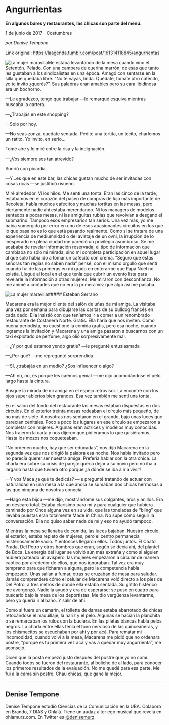 # Angurrientas

**En algunos bares y restaurantes, las chicas son parte del menú.**

1 de junio de 2017 - Costumbres

_por Denise Tempone_

Link original: https://laagenda.tumblr.com/post/161314118845/angurrientas

![La mujer maravilla](https://64.media.tumblr.com/3e1e200923cbb0f7aa9b27a75e0ed416/tumblr_inline_pk0jr3QpuB1t6q87u_500.jpg)Me estaba levantando de la mesa cuando vino él. Setentón. Pelado. Con una campera de cuerina marrón, de esas que tanto les gustaban a los sindicalistas en una época. Amagó con sentarse en la silla que quedaba libre. “No te vayas, linda. Quédate, tomate otro cafecito, yo te invito ¿querés?”. Sus palabras eran amables pero su cara libidinosa era un bochorno. 


—Le agradezco, tengo que trabajar —le remarqué esquiva mientras buscaba la cartera.  

—¿Trabajás en este shopping?  

—Solo por hoy.  

—No seas zonza, quedate sentada. Pedite una tortita, un tecito, charlemos un ratito. Yo invito, en serio…
 

Tomé aire y lo miré entre la risa y la indignación.   

—¿Vos siempre sos tan atrevido?

Sonrió con picardía.  

—Y…es que en este bar, las chicas gustan mucho de ser invitadas con cosas ricas —se justificó risueño. 
 

Miré alrededor. Vi los hilos. Me sentí una tonta. Eran las cinco de la tarde, estábamos en el corazón del paseo de compras de lujo más importante de Recoleta, había muchos cafecitos y muchas tortitas en las mesas, pero ciertamente nadie ahí estaba merendando. Ni los managers de modelos sentados a pocas mesas, ni las amiguitas rubias que revolvían a desgano el submarino. Tampoco esos empresarios tan serios. Una vez más, yo me había sumergido por error en uno de esos apasionantes circuitos en los que lo que pasa no es lo que está pasando realmente. Como si se tratara de una experiencia de mediumnidad o del avistaje de un ovni, la irrupción de lo inesperado en plena ciudad me pareció un privilegio asombroso. Se me acababa de revelar información reservada, el tipo de información que cambiaba no sólo mi mirada, sino mi completa participación en aquel lugar al que solo había ido a tomar un cafecito con crema. “Seguro que estas señoras tan regias no saben nada” pensé, con el mismo orgullo que sentí cuando fui de las primeras en mi grado en enterarme que Papá Noel no existía. Llegué al local en el que tenía que cubrir un evento lista para revelarle la información a otras mujeres. Me miraron con desconfianza. No me animé a contarles que no era la primera vez que algo así me pasaba. 
 

![La mujer maravilla](https://64.media.tumblr.com/3e1e200923cbb0f7aa9b27a75e0ed416/tumblr_inline_pk0jr3QpuB1t6q87u_500.jpg)##### Esteban Serrano

Macarena era la mejor clienta del salón de uñas de mi amiga. La visitaba una vez por semana para dibujarse las caritas de su bulldog francés en cada dedo. Ella insistió con que teníamos ir a comer a un renombrado restaurante de Costanera Norte. Gratis. Ella haría que nos inviten. Como buena periodista, no cuestioné la comida gratis, pero esa noche, cuando logramos la invitación y Macarena y una amiga pasaron a buscarnos con un taxi explotado de perfume, algo olió sorpresivamente mal. 
 

—¿Y por qué estamos yendo gratis? —le pregunté entusiasmada  

—¿Por qué? —me repreguntó sorprendida  

—Sí, ¿trabajás en un medio? ¿Sos influencer o algo?  
 
—Ah no, no, es porque les caemos genial —me dijo acomodándose el pelo largo hasta la cintura.


Busqué la mirada de mi amiga en el espejo retrovisor. La encontré con los ojos super abiertos bien grandes. Esa vez también me sentí una tonta.
 

En el salón del fondo del restaurante las mesas estaban dispuestas en dos círculos. En el exterior treinta mesas rodeaban el círculo más pequeño, de no más de siete. A nosotras nos sentaron en el grande, bajo unas luces que parecían cenitales. Poco a poco los lugares en ese círculo se empezaron a completar con mujeres. Algunas eran actrices y modelos muy conocidas. Nos trajeron la carta y nos dijeron que pidiéramos lo que quisiéramos. Hasta los mozos nos coqueteaban.


“No ordenen mucho, hay que ser educadas”, nos dijo Macarena en la segunda vez que nos dirigió la palabra esa noche. Nos había invitado pero no parecía querer ser nuestra amiga. Prefería hablar con la otra chica. La charla era sobre su crisis de pareja: quería dejar a su novio pero no iba a largarlo hasta que tuviera otro porque ¿a dónde se iba a ir a vivir?
 

—Y vos Maca ¿a qué te dedicás? —le pregunté tratando de actuar con naturalidad en una mesa a la que ahora se sumaban dos chicas hermosas a las que ninguna de nosotras conocía. 
  

—Hago esta bijou —me dijo, mostrándome sus colgantes, aros y anillos. Era un descaro total. Estaba clarísimo para mí y para cualquier que hubiera caminado por Once alguna vez en su vida, que las toneladas de “bling” que llevaba puestas eran totalmente Made in China. No supe cómo seguir la conversación. Ella no quiso saber nada de mí y eso no ayudó tampoco.
 

Mientras la mesa se llenaba de comida, las luces bajaban. Nuestro círculo, el exterior, estaba repleto de mujeres, pero el centro permanecía misteriosamente vacío. Y entonces llegaron ellos. Todos juntos. El Chato Prada, Del Potro y otros hombres que eran, según se decía ahí, del plantel de Boca. La energía del lugar se volvió aún más extraña y como si alguien hubiera pateado un avispero, las mujeres empezaron a circular de manera caótica por alrededor de ellos, que nos ignoraban. Tal vez era muy temprano para que ficharan a alguna, pero la competencia había empezado. Unas salían a fumar, otras se cruzaban de mesa para saludar. Jamás comprenderé cómo el celular de Macarena voló directo a los pies de Del Potro, a tres metros de donde ella estaba sentada. Su gritito histérico me avergonzó. Nadie la ayudó y era de esperarse: se puso en cuatro para buscarlo bajo la mesa de los deportistas. Me dio vergüenza levantarme, pero yo quería ir al baño. Y salir de ahí. 
 

Como si fuera un camarín, el toilette de damas estaba abarrotado de chicas retocándose el maquillaje, la nariz y el pelo. Algunas se hacían la planchita o se remarcaban los rulos con la buclera. En las piletas blancas había pelos negros. La charla entre ellas tenía el tono nervioso de las quinceañeras, y los chismecitos se escuchaban por ahí y por acá. Para rematar mi incomodidad, cuando volví a la mesa, Macarena me pidió que no ordenara postre, “porque es tu primera vez acá y vas a quedar muy angurrienta”, me aconsejó. 
 

Dicen que la posta empezó justo después del postre que yo no comí. Cuando todos se fueron del restaurante, al boliche de al lado, para conocer los primeros resultados de la evaluación. No me quedé para esa parte. Me fui a la cama sin postre. Chau chicas, que gane la mejor. 
 



---

 Denise Tempone
---------------

 Denise Tempone estudió Ciencias de la Comunicación en la UBA. Colaboró en Brando, 7 DIAS y Ohlalá. Tiene un audaz alter ego musical que revela en ohlamurz.com. En Twitter es [@denisemurz](https://twitter.com/denisemurz). 

